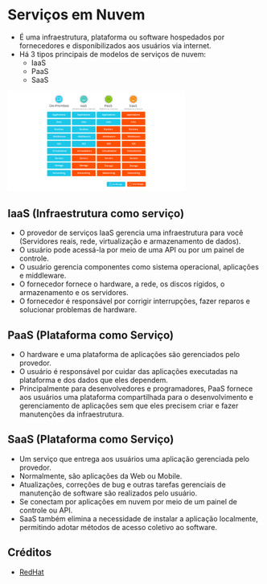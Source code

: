 # Serviços em Nuvem
  - É uma infraestrutura, plataforma ou software hospedados por fornecedores e disponibilizados aos usuários via internet.
  - Há 3 tipos principais de modelos de serviços de nuvem: 
    - IaaS  
    - PaaS
    - SaaS


<img src="../public/servicos.png" alt="Serviços em nuvem" width="70%">

## IaaS (Infraestrutura como serviço)
  - O provedor de serviços IaaS gerencia uma infraestrutura para você (Servidores reais, rede, virtualização e armazenamento de dados).
  - O usuário pode acessá-la por meio de uma API ou por um painel de controle.
  - O usuário gerencia componentes como sistema operacional, aplicações e middleware.
  - O fornecedor fornece o hardware, a rede, os discos rígidos, o armazenamento e os servidores.
  - O fornecedor é responsável por corrigir interrupções, fazer reparos e solucionar problemas de hardware.

## PaaS (Plataforma como Serviço)
  - O hardware e uma plataforma de aplicações são gerenciados pelo provedor.
  - O usuário é responsável por cuidar das aplicações executadas na plataforma e dos dados que eles dependem.
  - Principalmente para desenvolvedores e programadores, PaaS fornece aos usuários uma plataforma compartilhada para o desenvolvimento e gerenciamento de aplicações sem que eles precisem criar e fazer manutenções da infraestrutura.

## SaaS (Plataforma como Serviço)
  - Um serviço que entrega aos usuários uma aplicação gerenciada pelo provedor.
  - Normalmente, são aplicações da Web ou Mobile.
  - Atualizações, correções de bug e outras tarefas gerenciais de manutenção de software são realizados pelo usuário.
  - Se conectam por aplicações em nuvem por meio de um painel de controle ou API.
  - SaaS também elimina a necessidade de instalar a aplicação localmente, permitindo adotar métodos de acesso coletivo ao software.

## Créditos
 - [RedHat](https://www.redhat.com/pt-br/topics/cloud-computing/public-cloud-vs-private-cloud-and-hybrid-cloud)
